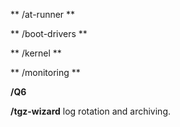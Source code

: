** /at-runner **

** /boot-drivers **

** /kernel **

** /monitoring **

**/Q6**

**/tgz-wizard**
    log rotation and archiving.
    

